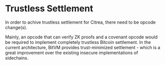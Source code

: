 # Trustless Settlement

In order to achive trustless settlement for Citrea, there need to be opcode change(s).

Mainly, an opcode that can verify ZK proofs and a covenant opcode would be required to implement completely trustless Bitcoin settlement. In the current architecture, BitVM provides trust-minimized settlement - which is a great improvement over the existing insecure implementations of sidechains.
